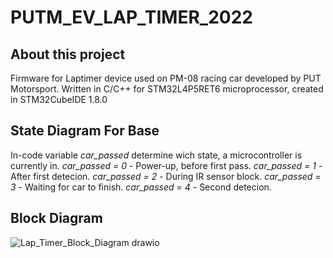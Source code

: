 # PUTM_EV_LAP_TIMER_2022
## About this project
  Firmware for Laptimer device used on PM-08 racing car developed by PUT Motorsport. 
Written in C/C++ for STM32L4P5RET6 microprocessor, created in STM32CubeIDE 1.8.0
## State Diagram For Base
In-code variable _car_passed_ determine wich state, a microcontroller is currently in.
_car_passed = 0_ - Power-up, before first pass.
_car_passed = 1_ - After first detecion.
_car_passed = 2_ - During IR sensor block.
_car_passed = 3_ - Waiting for car to finish.
_car_passed = 4_ - Second detecion.

## Block Diagram
![Lap_Timer_Block_Diagram drawio](https://user-images.githubusercontent.com/94369639/156026390-378947ad-38d6-482e-b2fa-1bb3afe6d8b1.png)
